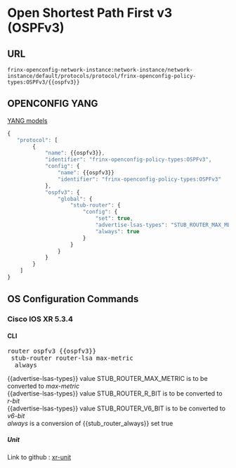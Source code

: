 # Open Shortest Path First v3 (OSPFv3)

## URL

```
frinx-openconfig-network-instance:network-instance/network-instance/default/protocols/protocol/frinx-openconfig-policy-types:OSPFv3/{{ospfv3}}
```

## OPENCONFIG YANG

[YANG models](https://github.com/FRINXio/openconfig/tree/master/ospf/src/main/yang)

```javascript
{
   "protocol": [
        {
            "name": {{ospfv3}},
            "identifier": "frinx-openconfig-policy-types:OSPFv3",
            "config": {
                "name": {{ospfv3}}
                "identifier": "frinx-openconfig-policy-types:OSPFv3"
            },
            "ospfv3": {
                "global": {
                    "stub-router": {
                        "config": {
                            "set": true,
                            "advertise-lsas-types": "STUB_ROUTER_MAX_METRIC",
                            "always": true
                        }
                    }
                }
            }
        }
    ]
}
```

## OS Configuration Commands

### Cisco IOS XR 5.3.4

#### CLI

<pre>
router ospfv3 {{ospfv3}}
 stub-router router-lsa max-metric
  always
</pre>

{{advertise-lsas-types}} value STUB_ROUTER_MAX_METRIC is to be converted to *max-metric*  
{{advertise-lsas-types}} value STUB_ROUTER_R_BIT is to be converted to *r-bit*  
{{advertise-lsas-types}} value STUB_ROUTER_V6_BIT is to be converted to *v6-bit*  
*always* is a conversion of {{stub_router_always}} set true  

##### Unit

Link to github : [xr-unit](https://github.com/FRINXio/cli-units/tree/master/ios-xr/ospf)

